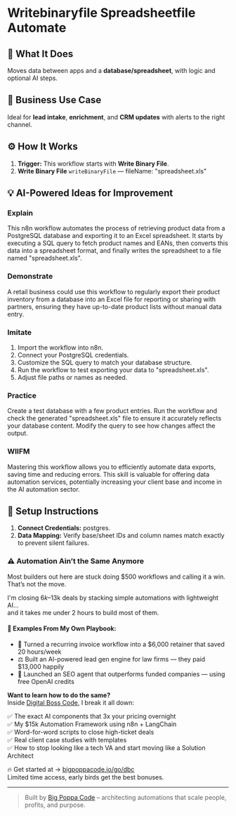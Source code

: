 # Writebinaryfile Spreadsheetfile Automate
## 🚀 What It Does
Moves data between apps and a **database/spreadsheet**, with logic and optional AI steps.

## 💼 Business Use Case
Ideal for **lead intake**, **enrichment**, and **CRM updates** with alerts to the right channel.

## ⚙️ How It Works
1. **Trigger:** This workflow starts with **Write Binary File**.
2. **Write Binary File** `writeBinaryFile` — fileName: "spreadsheet.xls"

## 💡 AI-Powered Ideas for Improvement
### Explain
This n8n workflow automates the process of retrieving product data from a PostgreSQL database and exporting it to an Excel spreadsheet. It starts by executing a SQL query to fetch product names and EANs, then converts this data into a spreadsheet format, and finally writes the spreadsheet to a file named "spreadsheet.xls".

### Demonstrate
A retail business could use this workflow to regularly export their product inventory from a database into an Excel file for reporting or sharing with partners, ensuring they have up-to-date product lists without manual data entry.

### Imitate
1. Import the workflow into n8n.
2. Connect your PostgreSQL credentials.
3. Customize the SQL query to match your database structure.
4. Run the workflow to test exporting your data to "spreadsheet.xls".
5. Adjust file paths or names as needed.

### Practice
Create a test database with a few product entries. Run the workflow and check the generated "spreadsheet.xls" file to ensure it accurately reflects your database content. Modify the query to see how changes affect the output.

### WIIFM
Mastering this workflow allows you to efficiently automate data exports, saving time and reducing errors. This skill is valuable for offering data automation services, potentially increasing your client base and income in the AI automation sector.

## 🔧 Setup Instructions
1. **Connect Credentials:** postgres.
2. **Data Mapping:** Verify base/sheet IDs and column names match exactly to prevent silent failures.

### ⚠️ Automation Ain’t the Same Anymore

Most builders out here are stuck doing $500 workflows and calling it a win.  
That’s not the move.  

I'm closing $6k–$13k deals by stacking simple automations with lightweight AI...  
and it takes me under 2 hours to build most of them.

#### 🧠 Examples From My Own Playbook:
- 🔁 Turned a recurring invoice workflow into a $6,000 retainer that saved 20 hours/week  
- ⚖️ Built an AI-powered lead gen engine for law firms — they paid $13,000 happily  
- 🚀 Launched an SEO agent that outperforms funded companies — using free OpenAI credits  

**Want to learn how to do the same?**  
Inside [Digital Boss Code](https://bigpoppacode.io/go/dbc), I break it all down:

✅ The exact AI components that 3x your pricing overnight  
✅ My $15k Automation Framework using n8n + LangChain  
✅ Word-for-word scripts to close high-ticket deals  
✅ Real client case studies with templates  
✅ How to stop looking like a tech VA and start moving like a Solution Architect  

🔥 Get started at → [bigpoppacode.io/go/dbc](https://bigpoppacode.io/go/dbc)  
Limited time access, early birds get the best bonuses.

---
> Built by [Big Poppa Code](https://bigpoppacode.io) – architecting automations that scale people, profits, and purpose.
